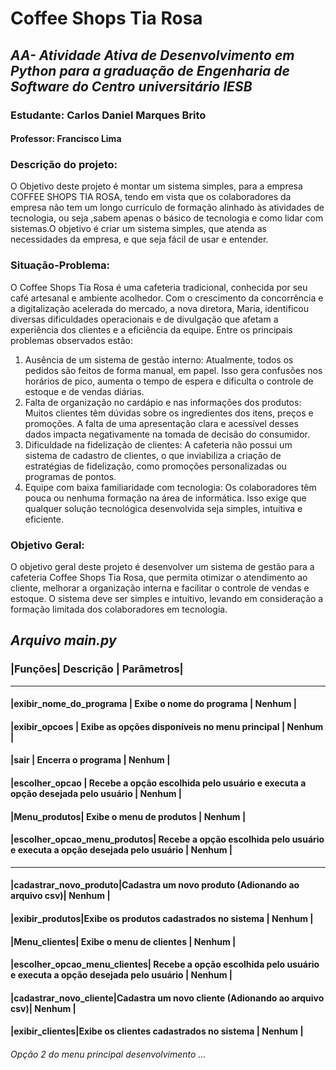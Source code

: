 # **Coffee Shops Tia Rosa**

## *AA- Atividade Ativa de Desenvolvimento em Python para a graduação de Engenharia de Software do Centro universitário IESB*
### Estudante: Carlos Daniel Marques Brito
#### Professor: Francisco Lima


### Descrição do projeto:
O Objetivo deste projeto é montar um sistema simples, para a empresa COFFEE SHOPS TIA ROSA, tendo em vista que os colaboradores  da empresa não tem um longo currículo de formação alinhado às atividades de tecnologia, ou seja ,sabem apenas o básico de tecnologia e como lidar com sistemas.O objetivo é criar um sistema simples, que atenda as necessidades da empresa, e que seja fácil de usar e entender.

### Situação-Problema:
O Coffee Shops Tia Rosa é uma cafeteria tradicional, conhecida por seu café artesanal e
ambiente acolhedor. Com o crescimento da concorrência e a digitalização acelerada do
mercado, a nova diretora, Maria, identificou diversas dificuldades operacionais e de divulgação
que afetam a experiência dos clientes e a eficiência da equipe. Entre os principais problemas
observados estão:
1. Ausência de um sistema de gestão interno:
Atualmente, todos os pedidos são feitos de forma manual, em papel. Isso gera
confusões nos horários de pico, aumenta o tempo de espera e dificulta o controle de
estoque e de vendas diárias.
2. Falta de organização no cardápio e nas informações dos produtos:
Muitos clientes têm dúvidas sobre os ingredientes dos itens, preços e promoções. A
falta de uma apresentação clara e acessível desses dados impacta negativamente na
tomada de decisão do consumidor.
3. Dificuldade na fidelização de clientes:
A cafeteria não possui um sistema de cadastro de clientes, o que inviabiliza a criação
de estratégias de fidelização, como promoções personalizadas ou programas de
pontos.
4. Equipe com baixa familiaridade com tecnologia:
Os colaboradores têm pouca ou nenhuma formação na área de informática. Isso exige
que qualquer solução tecnológica desenvolvida seja simples, intuitiva e eficiente.

### Objetivo Geral:
O objetivo geral deste projeto é desenvolver um sistema de gestão para a cafeteria Coffee Shops Tia Rosa, que permita otimizar o atendimento ao cliente, melhorar a organização interna e facilitar o controle de vendas e estoque. O sistema deve ser simples e intuitivo, levando em consideração a formação limitada dos colaboradores em tecnologia.

## *Arquivo main.py*

### |Funções| Descrição | Parâmetros|
------------------------------------
#### |exibir_nome_do_programa | Exibe o nome do programa | Nenhum |
#### |exibir_opcoes | Exibe as opções disponíveis no menu principal | Nenhum |
#### |sair | Encerra o programa | Nenhum |
#### |escolher_opcao | Recebe a opção escolhida pelo usuário e executa a opção desejada pelo usuário | Nenhum |
#### |Menu_produtos| Exibe o menu de produtos | Nenhum |
#### |escolher_opcao_menu_produtos| Recebe a opção escolhida pelo usuário e executa a opção desejada pelo usuário | Nenhum |
---------------------------------------------------------------------------
#### |cadastrar_novo_produto|Cadastra um novo produto (Adionando ao arquivo csv)| Nenhum |
#### |exibir_produtos|Exibe os produtos cadastrados no sistema | Nenhum |
#### |Menu_clientes| Exibe o menu de clientes | Nenhum |
#### |escolher_opcao_menu_clientes| Recebe a opção escolhida pelo usuário e executa a opção desejada pelo usuário | Nenhum |
#### |cadastrar_novo_cliente|Cadastra um novo cliente (Adionando ao arquivo csv)| Nenhum |
#### |exibir_clientes|Exibe os clientes cadastrados no sistema | Nenhum |

###### *Opção 2 do menu principal desenvolvimento ...*
